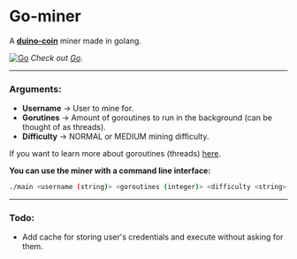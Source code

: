# Go-miner

A **[duino-coin](https://duinocoin.com/)** miner made in golang.

[![Go](https://img.icons8.com/color/48/000000/golang.png)](https://golang.org/)
*Check out [Go](https://golang.org/)*.
****
### Arguments:
* **Username** -> User to mine for.
* **Gorutines** -> Amount of goroutines to run in the background (can be thought of as threads).
* **Difficulty** -> NORMAL or MEDIUM mining difficulty.

If you want to learn more about goroutines (threads) [here](https://gobyexample.com/goroutines).

**You can use the miner with a command line interface:**
```bash
./main <username (string)> <goroutines (integer)> <difficulty <string>
```

****
### Todo:
* Add cache for storing user's credentials and execute without asking for them.
